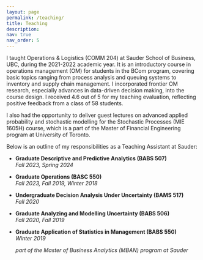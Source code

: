 ```yaml
---
layout: page
permalink: /teaching/
title: Teaching
description:
nav: true
nav_order: 5
---
```



I taught Operations & Logistics (COMM 204) at Sauder School of Business, UBC, during the 2021-2022 academic year. It is an introductory course in operations management (OM) for students in the BCom program, covering basic topics ranging from process analysis and queuing systems to inventory and supply chain management. I incorporated frontier OM research, especially advances in data-driven decision making, into the course design. 
I received 4.6 out of 5 for my teaching evaluation, reflecting positive feedback from a class of 58 students.

I also had the opportunity to deliver guest lectures on advanced applied probability and stochastic modelling  for the Stochastic Processes (MIE 1605H) course, which is a part of the Master of Financial Engineering program at University of Toronto. 


Below is an outline of my responsibilities as a Teaching Assistant at Sauder:

- **Graduate Descriptive and Predictive Analytics (BABS 507)**  
  _Fall 2023, Spring 2024_
  
- **Graduate Operations (BASC 550)**  
  _Fall 2023, Fall 2019, Winter 2018_

- **Undergraduate Decision Analysis Under Uncertainty (BAMS 517)**  
  _Fall 2020_

- **Graduate Analyzing and Modelling Uncertainty (BABS 506)**  
  _Fall 2020, Fall 2019_

- **Graduate Application of Statistics in Management (BABS 550)**  
  _Winter 2019_

  _part of the Master of Business Analytics (MBAN) program at Sauder_
